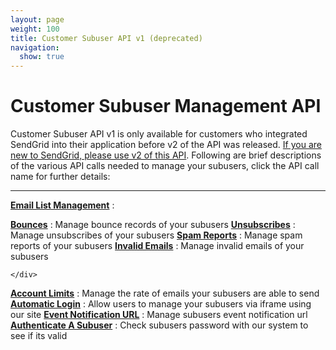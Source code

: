 ```yaml
---
layout: page
weight: 100
title: Customer Subuser API v1 (deprecated)
navigation:
  show: true
---
```


# Customer Subuser Management API

Customer Subuser API v1 is only available for customers who integrated SendGrid into their application before v2 of the API was released. [If you are new to SendGrid, please use v2 of this API](http://docs.sendgrid.com/documentation/api/customer-subuser-api/customer-api/). Following are brief descriptions of the various API calls needed to manage your subusers, click the API call name for further details:

****  
[**Email List Management**](http://docs.sendgrid.com/documentation/api/customer-subuser-api/customer-subuser-api-v1/email-list-management/ "Email List Management")
:   <div markdown="1">
    [**Bounces**](http://docs.sendgrid.com/documentation/api/customer-subuser-api/customer-subuser-api-v1/email-list-management/subuser-bounces/ "Subuser Bounces")
    :   Manage bounce records of your subusers
    [**Unsubscribes**](http://docs.sendgrid.com/documentation/api/customer-subuser-api/customer-subuser-api-v1/email-list-management/subusers-unsubscribes/ "Subuser Unsubscribes")
    :   Manage unsubscribes of your subusers
    [**Spam Reports**](http://docs.sendgrid.com/documentation/api/customer-subuser-api/customer-subuser-api-v1/email-list-management/subuser-spam-reports/ "Spam Reports")
    :   Manage spam reports of your subusers
    [**Invalid Emails**](http://docs.sendgrid.com/documentation/api/customer-subuser-api/customer-subuser-api-v1/email-list-management/invalid-emails/ "Invalid Emails")
    :   Manage invalid emails of your subusers

    </div>
[**Account Limits**](http://docs.sendgrid.com/documentation/api/customer-subuser-api/customer-subuser-api-v1/account-limits/ "Account Limits")
:   Manage the rate of emails your subusers are able to send
[**Automatic Login**](http://docs.sendgrid.com/documentation/api/customer-subuser-api/customer-subuser-api-v1/automatic-login/ "Automatic Login")
:   Allow users to manage your subusers via iframe using our site
[**Event Notification URL**](http://docs.sendgrid.com/documentation/api/customer-subuser-api/customer-subuser-api-v1/event-notification-url/ "Event Notification URL")
:   Manage subusers event notification url
[**Authenticate A Subuser**](http://docs.sendgrid.com/documentation/api/customer-subuser-api/customer-subuser-api-v1/authenticate-a-subuser/%20 "Authenticate A Subuser")
:   Check subusers password with our system to see if its valid

